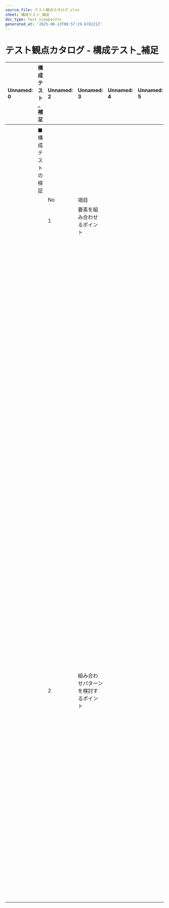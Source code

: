 ```yaml
---
source_file: テスト観点カタログ.xlsx
sheet: 構成テスト_補足
doc_type: test_viewpoints
generated_at: '2025-08-13T08:57:19.678221Z'
---
```


# テスト観点カタログ - 構成テスト_補足

| Unnamed: 0   | 構成テスト_補足   | Unnamed: 2   | Unnamed: 3         | Unnamed: 4   | Unnamed: 5   | Unnamed: 6   | Unnamed: 7                                       |
|:-------------|:-----------|:-------------|:-------------------|:-------------|:-------------|:-------------|:-------------------------------------------------|
|              |            |              |                    |              |              |              |                                                  |
|              | ■構成テストの検証  |              |                    |              |              |              |                                                  |
|              |            | No           | 項目                 |              |              |              | 詳細                                               |
|              |            | 1            | 要素を組み合わせるポイント      |              |              |              | ・サーバー側の要素                                        |
|              |            |              |                    |              |              |              | ・サーバーの配置（DBサーバー、ウェブサーバーなどを1つの筐体に配置、または、複数の筐体に分散） |
|              |            |              |                    |              |              |              | ・サーバーのOS種類、スペック                                  |
|              |            |              |                    |              |              |              | ・ネットワーク機器の種類                                     |
|              |            |              |                    |              |              |              | ・クライアント側の要素                                      |
|              |            |              |                    |              |              |              | ・クライアントのOS種類、スペック、ブラウザ、モニタ設定                     |
|              |            |              |                    |              |              |              | ・プロトコル（HTTP、HTTPS）                               |
|              |            |              |                    |              |              |              | ・モバイル端末の機種                                       |
|              |            |              |                    |              |              |              | ・プリンタの機種                                         |
|              |            |              |                    |              |              |              | ・同一環境上にある他のシステムと、競合する場合がある要素                     |
|              |            |              |                    |              |              |              | ・環境変数                                            |
|              |            |              |                    |              |              |              | ・システムリソース                                        |
|              |            |              |                    |              |              |              | ・同一ソフトの複数バージョン                                   |
|              |            |              |                    |              |              |              | ・ポート                                             |
|              |            | 2            | 組み合わせパターンを検討するポイント |              |              |              | ・組み合わせ対象の種類を変える。                                 |
|              |            |              |                    |              |              |              | 例：ブラウザの種類を変えてテストする。                              |
|              |            |              |                    |              |              |              | ・組み合わせ対象の数を変える。                                  |
|              |            |              |                    |              |              |              | 例：同一種類のブラウザを複数起動してテストする。                         |
|              |            |              |                    |              |              |              | ・対象環境の構成や設定を変える。                                 |
|              |            |              |                    |              |              |              | 例：マルチブートの構成にしてテストする。                             |

